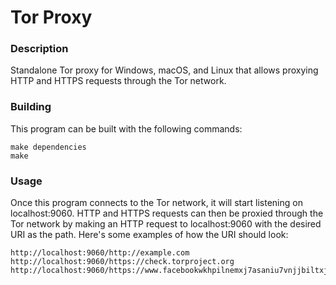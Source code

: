 # Tor Proxy

### Description
Standalone Tor proxy for Windows, macOS, and Linux that allows proxying HTTP and HTTPS requests through the Tor network.

### Building
This program can be built with the following commands:
```
make dependencies
make
```

### Usage
Once this program connects to the Tor network, it will start listening on localhost:9060. HTTP and HTTPS requests can then be proxied through the Tor network by making an HTTP request to localhost:9060 with the desired URI as the path. Here's some examples of how the URI should look: 
```
http://localhost:9060/http://example.com
http://localhost:9060/https://check.torproject.org
http://localhost:9060/https://www.facebookwkhpilnemxj7asaniu7vnjjbiltxjqhye3mhbshg7kx5tfyd.onion
```
